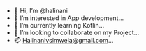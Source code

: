- 👋 Hi, I’m @halinani
- 👀 I’m interested in App development...
- 🌱 I’m currently learning Kotlin...
- 💞️ I’m looking to collaborate on my Project...
- 📫 Halinanivsimwela@gmail.com...

<!---
halinani/halinani is a ✨ special ✨ repository because its `README.md` (this file) appears on your GitHub profile.
You can click the Preview link to take a look at your changes.
--->
